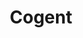 ---
title: Cogent
crosslinks:
- PS4dealsUK
- HearthstoneWI
- IrelandGaming
- TheRealmsMC
- CivClone
- unixlogos
---